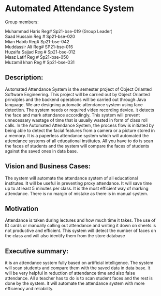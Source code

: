 # Automated Attendance System
Group members:

Muhammad Haris	Reg#	Sp21-bse-019 (Group Leader)                                                                                                                        
Saad Hussain	Reg #	Sp21-bse-020                                                                                                                                   
Mian Habib	Reg# 	Sp21-bse-042                                                                                                                                  
Muddassir Ali 	Reg# 	SP21-bse-016                                                                                                                                                                                                                                                            	
Huzaifa Sajjad	Reg #   Sp21-bse-012                                                                                                                                  
Maaz Latif	Reg #   Sp21-bse-050                                                                                                                                  
Muzamil khan	Reg #   Sp21-bse-031
	
	
	
## Description:
 Automated Attendance System is the semester project of Object Orianted Software Engineering. This project will be carried out by Object Orianted principles and the backend operations will be carried out through Java language.
We are designing automatic attendance system using face detection. The system needs or required video recording device. It detects the face and mark attendance accordingly. This system will prevent unnecessary wastage of time that is usually wasted in form of class roll calls. In the Automated Attendance System, the process flow is initiated by being able to detect the facial features from a camera or a picture stored in a memory.
It is a  paperless attendance system which will automated the attendance systems of all educational institutes.
    All you have to do is scan the faces of students and the system will compare the faces of students against the saved ones in data base.

	
## Vision and Business Cases:

The system will automate the attendance system of all educational institutes.
It will be useful in preventing proxy attendance.
It will save time up to at least 5 minutes per class.
It is the most efficient way of marking attendance.
There is no margin of mistake as there is in manual system.


##  Motivation

Attendance is taken during lectures and how much time it takes. The use of ID cards or manually calling out attendance and writing it down on sheets is not productive and efficient. This system will detect the number of faces on the class and will also identify them from the store database
	


	
## Executive summary:
it is an attendance system fully based on artificial intelligence. The system will scan students and compare them with the saved data in data base. It will be very helpful in reduction of attendance time and also false attendance. All a teacher has to do is to scan student faces and the rest is done by the system. It will automate the attendance system with more efficiency and reliability.


